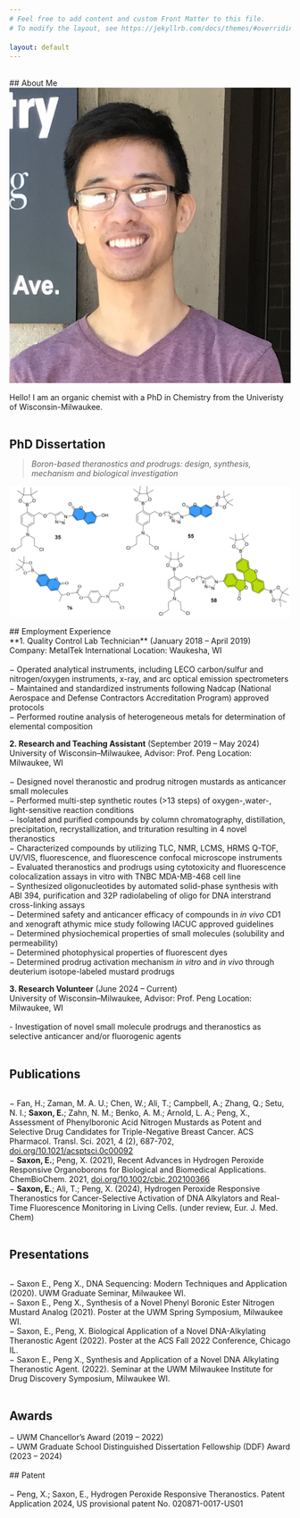 ```yaml
---
# Feel free to add content and custom Front Matter to this file.
# To modify the layout, see https://jekyllrb.com/docs/themes/#overriding-theme-defaults

layout: default
---
```

<br>
## About Me
<br>
<img class="profile-picture" src="self-portrait2.JPG">

Hello! I am an organic chemist with a PhD in Chemistry from the Univeristy of Wisconsin-Milwaukee.
<br>
<br>
## PhD Dissertation

> *Boron-based theranostics and prodrugs: design, synthesis, mechanism and biological investigation*

<html>
<head>
    <style>
        * {
            margin: 0;
            padding: 0;
        }
        .imgbox {
            display: grid;
            height: 100%;
        }
        .center-fit {
            max-width: 100%;
            max-height: 100vh;
            margin: auto;
        }
    </style>
</head>
<body>
<div class="imgbox">
    <img class="center-fit" src='theranostic-compounds.png'>
</div>
</body>
</html>

<br>
## Employment Experience
<br>
**1. Quality Control Lab Technician** (January 2018 – April 2019) <br>
    Company: MetalTek International         Location: Waukesha, WI
    <br>
    <br>− Operated analytical instruments, including LECO carbon/sulfur and nitrogen/oxygen instruments, x-ray, and arc optical emission spectrometers
    <br>− Maintained and standardized instruments following Nadcap (National Aerospace and Defense Contractors Accreditation Program) approved protocols
    <br>− Performed routine analysis of heterogeneous metals for determination of elemental composition

**2. Research and Teaching Assistant** (September 2019 – May 2024) <br>
University of Wisconsin–Milwaukee, Advisor: Prof. Peng Location: Milwaukee, WI<br>
<br>− Designed novel theranostic and prodrug nitrogen mustards as anticancer small
molecules
<br>− Performed multi-step synthetic routes (>13 steps) of oxygen-,water-, light-sensitive
reaction conditions
<br>− Isolated and purified compounds by column chromatography, distillation, precipitation,
recrystallization, and trituration resulting in 4 novel theranostics
<br>− Characterized compounds by utilizing TLC, NMR, LCMS, HRMS Q-TOF, UV/VIS,
fluorescence, and fluorescence confocal microscope instruments
<br>− Evaluated theranostics and prodrugs using cytotoxicity and fluorescence colocalization
assays in vitro with TNBC MDA-MB-468 cell line
<br>− Synthesized oligonucleotides by automated solid-phase synthesis with ABI 394,
purification and 32P radiolabeling of oligo for DNA interstrand cross-linking assays
<br>− Determined safety and anticancer efficacy of compounds in *in vivo* CD1 and xenograft
athymic mice study following IACUC approved guidelines
<br>− Determined physiochemical properties of small molecules (solubility and permeability)
<br>− Determined photophysical properties of fluorescent dyes
<br>− Determined prodrug activation mechanism *in vitro* and *in vivo* through deuterium
isotope-labeled mustard prodrugs
<br>

**3. Research Volunteer** (June 2024 – Current)<br>
University of Wisconsin–Milwaukee, Advisor: Prof. Peng Location: Milwaukee, WI<br>
<br>- Investigation of novel small molecule prodrugs and theranostics as selective anticancer and/or fluorogenic agents
<br>
<br>

## Publications
<br>− Fan, H.; Zaman, M. A. U.; Chen, W.; Ali, T.; Campbell, A.; Zhang, Q.; Setu, N. I.; **Saxon,
E.**; Zahn, N. M.; Benko, A. M.; Arnold, L. A.; Peng, X., Assessment of Phenylboronic Acid
Nitrogen Mustards as Potent and Selective Drug Candidates for Triple-Negative Breast
Cancer. ACS Pharmacol. Transl. Sci. 2021, 4 (2), 687-702, [doi.org/10.1021/acsptsci.0c00092](https://pubs.acs.org/doi/10.1021/acsptsci.0c00092)
<br>− **Saxon, E.**; Peng, X. (2021), Recent Advances in Hydrogen Peroxide Responsive
Organoborons for Biological and Biomedical Applications. ChemBioChem. 2021,
[doi.org/10.1002/cbic.202100366](https://doi.org/10.1002/cbic.202100366)
<br>− **Saxon, E.**; Ali, T.; Peng, X. (2024), Hydrogen Peroxide Responsive Theranostics for
Cancer-Selective Activation of DNA Alkylators and Real-Time Fluorescence Monitoring in
Living Cells. (under review, Eur. J. Med. Chem)
<br>
<br>

## Presentations
<br>− Saxon E., Peng X., DNA Sequencing: Modern Techniques and Application (2020). UWM Graduate Seminar, Milwaukee WI.
<br>− Saxon E., Peng X., Synthesis of a Novel Phenyl Boronic Ester Nitrogen Mustard Analog (2021). Poster at the UWM Spring Symposium, Milwaukee WI.
<br>− Saxon, E., Peng, X. Biological Application of a Novel DNA-Alkylating Theranostic Agent (2022). Poster at the ACS Fall 2022 Conference, Chicago IL.
<br>− Saxon E., Peng X., Synthesis and Application of a Novel DNA Alkylating Theranostic Agent. (2022). Seminar at the UWM Milwaukee Institute for Drug Discovery Symposium, Milwaukee WI.
<br>
<br>

## Awards<br>
<br>
− UWM Chancellor’s Award (2019 – 2022)
<br>− UWM Graduate School Distinguished Dissertation Fellowship (DDF) Award (2023 – 2024)
<br>
<br>
## Patent<br>
<br>
− Peng, X.; Saxon, E., Hydrogen Peroxide Responsive Theranostics. Patent Application 2024, US provisional patent No. 020871-0017-US01
<br>
<br>
